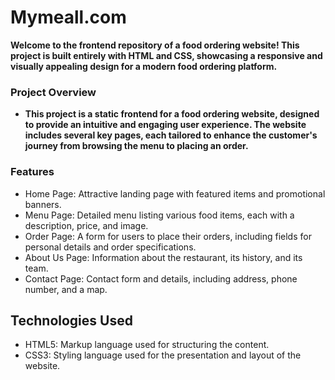 # Mymeall.com
**Welcome to the frontend repository of a food ordering website! This project is built entirely with HTML and CSS, showcasing a responsive and visually appealing design for a modern food ordering platform.**

### Project Overview
- **This project is a static frontend for a food ordering website, designed to provide an intuitive and engaging user experience. The website includes several key pages, each tailored to enhance the customer's journey from browsing the menu to placing an order.**

### Features
- Home Page: Attractive landing page with featured items and promotional banners.
- Menu Page: Detailed menu listing various food items, each with a description, price, and image.
- Order Page: A form for users to place their orders, including fields for personal details and order specifications.
- About Us Page: Information about the restaurant, its history, and its team.
- Contact Page: Contact form and details, including address, phone number, and a map.
## Technologies Used
- HTML5: Markup language used for structuring the content.
- CSS3: Styling language used for the presentation and layout of the website.
